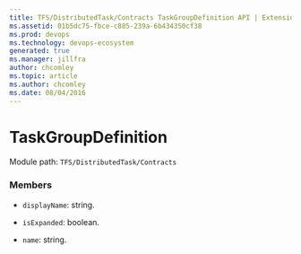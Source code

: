 ```yaml
---
title: TFS/DistributedTask/Contracts TaskGroupDefinition API | Extensions for Azure DevOps Services
ms.assetid: 01b5dc75-fbce-c885-239a-6b434350cf38
ms.prod: devops
ms.technology: devops-ecosystem
generated: true
ms.manager: jillfra
author: chcomley
ms.topic: article
ms.author: chcomley
ms.date: 08/04/2016
---
```


# TaskGroupDefinition

Module path: `TFS/DistributedTask/Contracts`


### Members

* `displayName`: string. 

* `isExpanded`: boolean. 

* `name`: string. 

